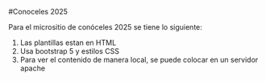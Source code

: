 #Conoceles 2025

Para el micrositio de conóceles 2025 se tiene lo siguiente:

1. Las plantillas estan en HTML
2. Usa bootstrap 5 y estilos CSS
3. Para ver el contenido de manera local, se puede colocar en un servidor apache